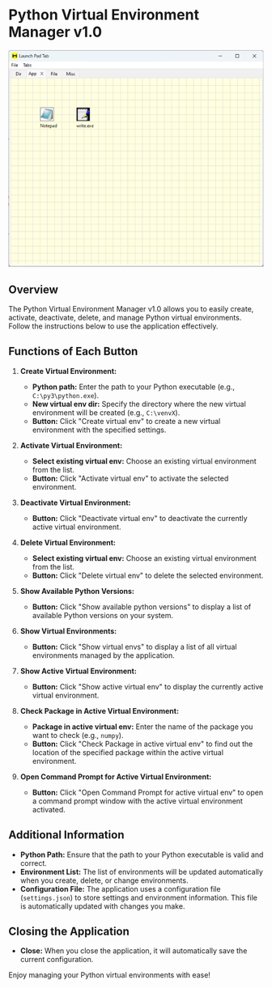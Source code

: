 # Python Virtual Environment Manager v1.0

![Application Screenshot](https://github.com/mohabhui/lang_python/blob/main/_gui_images/launch_pad_tab_v0.1.png?raw=true)

## Overview
The Python Virtual Environment Manager v1.0 allows you to easily create, activate, deactivate, delete, and manage Python virtual environments. Follow the instructions below to use the application effectively.

## Functions of Each Button

1. **Create Virtual Environment:**
   - **Python path:** Enter the path to your Python executable (e.g., `C:\py3\python.exe`).
   - **New virtual env dir:** Specify the directory where the new virtual environment will be created (e.g., `C:\venvX`).
   - **Button:** Click "Create virtual env" to create a new virtual environment with the specified settings.

2. **Activate Virtual Environment:**
   - **Select existing virtual env:** Choose an existing virtual environment from the list.
   - **Button:** Click "Activate virtual env" to activate the selected environment.

3. **Deactivate Virtual Environment:**
   - **Button:** Click "Deactivate virtual env" to deactivate the currently active virtual environment.

4. **Delete Virtual Environment:**
   - **Select existing virtual env:** Choose an existing virtual environment from the list.
   - **Button:** Click "Delete virtual env" to delete the selected environment.

5. **Show Available Python Versions:**
   - **Button:** Click "Show available python versions" to display a list of available Python versions on your system.

6. **Show Virtual Environments:**
   - **Button:** Click "Show virtual envs" to display a list of all virtual environments managed by the application.

7. **Show Active Virtual Environment:**
   - **Button:** Click "Show active virtual env" to display the currently active virtual environment.

8. **Check Package in Active Virtual Environment:**
   - **Package in active virtual env:** Enter the name of the package you want to check (e.g., `numpy`).
   - **Button:** Click "Check Package in active virtual env" to find out the location of the specified package within the active virtual environment.

9. **Open Command Prompt for Active Virtual Environment:**
   - **Button:** Click "Open Command Prompt for active virtual env" to open a command prompt window with the active virtual environment activated.

## Additional Information
- **Python Path:** Ensure that the path to your Python executable is valid and correct.
- **Environment List:** The list of environments will be updated automatically when you create, delete, or change environments.
- **Configuration File:** The application uses a configuration file (`settings.json`) to store settings and environment information. This file is automatically updated with changes you make.

## Closing the Application
- **Close:** When you close the application, it will automatically save the current configuration.

Enjoy managing your Python virtual environments with ease!
